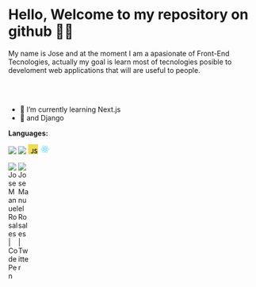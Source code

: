 # Hello, Welcome to my repository on github 👋🙇

My name is Jose and at the moment I am a apasionate of Front-End Tecnologies, actually my goal is learn most of tecnologies posible to develoment web applications that will are useful to people.

<br />
<br />

-  🌠 I’m currently learning Next.js
-  🐍 and Django



**Languages:**  

<code><img height="20" src="https://encrypted-tbn0.gstatic.com/images?q=tbn:ANd9GcRVB4twv74Kv-OlgnOCa8NuMOP2DvpeK3kQcw&usqp=CAU"></code>
<code><img height="20" src="https://lenguajecss.com/assets/logo.svg"></code>
<code><img height="20" src="https://raw.githubusercontent.com/github/explore/80688e429a7d4ef2fca1e82350fe8e3517d3494d/topics/javascript/javascript.png"></code>
<code><img height="20" src="https://raw.githubusercontent.com/github/explore/80688e429a7d4ef2fca1e82350fe8e3517d3494d/topics/react/react.png"></code>

<a href="https://codepen.io/JoseRg09">
  <img align="left" alt="Jose Manuel Rosales | CodePen" width="20px" src="https://cdn.icon-icons.com/icons2/1906/PNG/512/iconfinder-codepen-4550862_121336.png" />
</a>
<a href="https://twitter.com/JoseRosa09">
  <img align="left" alt="Jose Manuel Rosales | Twitter" width="21px" src="https://raw.githubusercontent.com/anuraghazra/anuraghazra/master/assets/twitter.svg" />
</a>


<!---
Josem1801/Josem1801 is a ✨ special ✨ repository because its `README.md` (this file) appears on your GitHub profile.
You can click the Preview link to take a look at your changes.
--->
